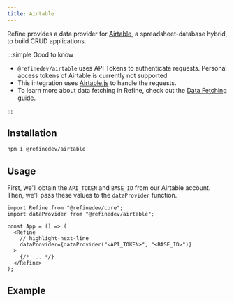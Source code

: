 ```yaml
---
title: Airtable
---
```


Refine provides a data provider for [Airtable](https://airtable.com/), a spreadsheet-database hybrid, to build CRUD applications.

:::simple Good to know

- `@refinedev/airtable` uses API Tokens to authenticate requests. Personal access tokens of Airtable is currently not supported.
- This integration uses [Airtable.js](https://github.com/Airtable/airtable.js) to handle the requests.
- To learn more about data fetching in Refine, check out the [Data Fetching](/docs/guides-concepts/data-fetching) guide.

:::

## Installation

```bash
npm i @refinedev/airtable
```

## Usage

First, we'll obtain the `API_TOKEN` and `BASE_ID` from our Airtable account. Then, we'll pass these values to the `dataProvider` function.

```tsx title="app.tsx"
import Refine from "@refinedev/core";
import dataProvider from "@refinedev/airtable";

const App = () => (
  <Refine
    // highlight-next-line
    dataProvider={dataProvider("<API_TOKEN>", "<BASE_ID>")}
  >
    {/* ... */}
  </Refine>
);
```

## Example

<CodeSandboxExample path="data-provider-airtable" />
